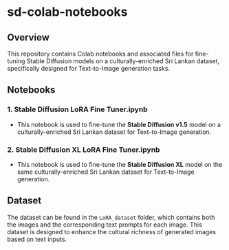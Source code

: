 # sd-colab-notebooks

## Overview
This repository contains Colab notebooks and associated files for fine-tuning Stable Diffusion models on a culturally-enriched Sri Lankan dataset, specifically designed for Text-to-Image generation tasks.

## Notebooks

### 1. Stable Diffusion LoRA Fine Tuner.ipynb
- This notebook is used to fine-tune the **Stable Diffusion v1.5** model on a culturally-enriched Sri Lankan dataset for Text-to-Image generation.
  
### 2. Stable Diffusion XL LoRA Fine Tuner.ipynb
- This notebook is used to fine-tune the **Stable Diffusion XL** model on the same culturally-enriched Sri Lankan dataset for Text-to-Image generation.

## Dataset
The dataset can be found in the `LoRA_dataset` folder, which contains both the images and the corresponding text prompts for each image. This dataset is designed to enhance the cultural richness of generated images based on text inputs.
